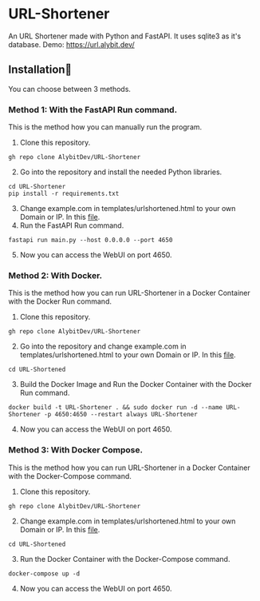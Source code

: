 # URL-Shortener
An URL Shortener made with Python and FastAPI. It uses sqlite3 as it's database.
Demo: https://url.alybit.dev/

## Installation🚀
You can choose between 3 methods.

### Method 1: With the FastAPI Run command.
This is the method how you can manually run the program.

1. Clone this repository.
```
gh repo clone AlybitDev/URL-Shortener
```
2. Go into the repository and install the needed Python libraries.
```
cd URL-Shortener
pip install -r requirements.txt
```
3. Change example.com in templates/urlshortened.html to your own Domain or IP. In this [file](https://github.com/AlybitDev/URL-Shortener/blob/main/templates/urlshortened.html).
4. Run the FastAPI Run command.
```
fastapi run main.py --host 0.0.0.0 --port 4650
```
5. Now you can access the WebUI on port 4650.

### Method 2: With Docker.
This is the method how you can run URL-Shortener in a Docker Container with the Docker Run command.

1. Clone this repository.
```
gh repo clone AlybitDev/URL-Shortener
```
2. Go into the repository and change example.com in templates/urlshortened.html to your own Domain or IP. In this [file](https://github.com/AlybitDev/URL-Shortener/blob/main/templates/urlshortened.html).
```
cd URL-Shortened
```
3. Build the Docker Image and Run the Docker Container with the Docker Run command.
```
docker build -t URL-Shortener . && sudo docker run -d --name URL-Shortener -p 4650:4650 --restart always URL-Shortener
```
4. Now you can access the WebUI on port 4650.

### Method 3: With Docker Compose.
This is the method how you can run URL-Shortener in a Docker Container with the Docker-Compose command.

1. Clone this repository.
```
gh repo clone AlybitDev/URL-Shortener
```
2. Change example.com in templates/urlshortened.html to your own Domain or IP. In this [file](https://github.com/AlybitDev/URL-Shortener/blob/main/templates/urlshortened.html).
```
cd URL-Shortened
```

3. Run the Docker Container with the Docker-Compose command.
```
docker-compose up -d
```

4. Now you can access the WebUI on port 4650.

